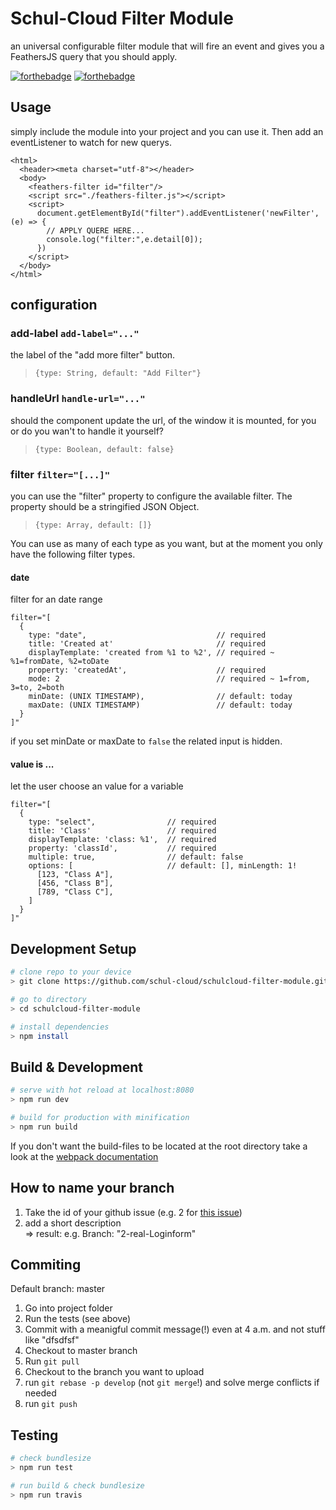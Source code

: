 # Schul-Cloud Filter Module

an universal configurable filter module that will fire an event 
and gives you a FeathersJS query that you should apply.

[![forthebadge](http://forthebadge.com/images/badges/made-with-vue.svg)](http://forthebadge.com)
[![forthebadge](http://forthebadge.com/images/badges/built-with-love.svg)](http://forthebadge.com)

## Usage
simply include the module into your project and you can use it.
Then add an eventListener to watch for new querys.
```
<html>
  <header><meta charset="utf-8"></header>
  <body>
    <feathers-filter id="filter"/>
    <script src="./feathers-filter.js"></script>
    <script>
      document.getElementById("filter").addEventListener('newFilter', (e) => {
        // APPLY QUERE HERE...
        console.log("filter:",e.detail[0]);
      })
    </script>
  </body>
</html>
```

## configuration

### add-label `add-label="..."`

the label of the "add more filter" button.

> `{type: String, default: "Add Filter"}`

### handleUrl `handle-url="..."`

should the component update the url, of the window it is mounted, 
for you or do you wan't to handle it yourself?

> `{type: Boolean, default: false}`

### filter `filter="[...]"`
you can use the "filter" property to configure the available filter. 
The property should be a stringified JSON Object. 

> `{type: Array, default: []}`

You can use as many of each type as you want, but at the moment you only have the following filter types. 

#### date
filter for an date range
```
filter="[
  {
    type: "date",                             // required
    title: 'Created at'                       // required
    displayTemplate: 'created from %1 to %2', // required ~ %1=fromDate, %2=toDate
    property: 'createdAt',                    // required
    mode: 2                                   // required ~ 1=from, 3=to, 2=both
    minDate: (UNIX TIMESTAMP),                // default: today
    maxDate: (UNIX TIMESTAMP)                 // default: today
  }
]" 
```
if you set minDate or maxDate to `false` the related input is hidden.

#### value is ...
let the user choose an value for a variable
```
filter="[
  {
    type: "select",                // required
    title: 'Class'                 // required
    displayTemplate: 'class: %1',  // required
    property: 'classId',           // required
    multiple: true,                // default: false
    options: [                     // default: [], minLength: 1!
      [123, "Class A"],
      [456, "Class B"],
      [789, "Class C"],
    ]
  }
]" 
```

## Development Setup

``` bash
# clone repo to your device
> git clone https://github.com/schul-cloud/schulcloud-filter-module.git

# go to directory
> cd schulcloud-filter-module

# install dependencies
> npm install
```

## Build & Development

``` bash
# serve with hot reload at localhost:8080
> npm run dev

# build for production with minification
> npm run build
```

If you don't want the build-files to be located at the root directory 
take a look at the [webpack documentation](https://webpack.js.org/guides/public-path/)

## How to name your branch

1. Take the id of your github issue (e.g. 2 for [this issue](https://github.com/schul-cloud/schulcloud-content-editor/issues/2))
2. add a short description <br>
=> result: e.g. Branch: "2-real-Loginform"

## Commiting

Default branch: master

1. Go into project folder
2. Run the tests (see above)
3. Commit with a meanigful commit message(!) even at 4 a.m. and not stuff like "dfsdfsf"
4. Checkout to master branch
5. Run `git pull`
6. Checkout to the branch you want to upload
7. run `git rebase -p develop` (not `git merge`!) and solve merge conflicts if needed
8. run `git push`

## Testing
``` bash
# check bundlesize
> npm run test

# run build & check bundlesize
> npm run travis
```
